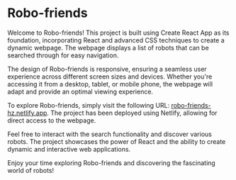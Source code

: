 # Robo-friends

Welcome to Robo-friends! This project is built using Create React App as its foundation, incorporating React and advanced CSS techniques to create a dynamic webpage. The webpage displays a list of robots that can be searched through for easy navigation.

The design of Robo-friends is responsive, ensuring a seamless user experience across different screen sizes and devices. Whether you're accessing it from a desktop, tablet, or mobile phone, the webpage will adapt and provide an optimal viewing experience.

To explore Robo-friends, simply visit the following URL: [robo-friends-hz.netlify.app](https://robo-friends-hz.netlify.app/). The project has been deployed using Netlify, allowing for direct access to the webpage.

Feel free to interact with the search functionality and discover various robots. The project showcases the power of React and the ability to create dynamic and interactive web applications.

Enjoy your time exploring Robo-friends and discovering the fascinating world of robots!
